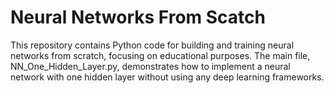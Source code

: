 # Neural Networks From Scatch

This repository contains Python code for building and training neural networks from scratch, focusing on educational purposes. The main file, NN_One_Hidden_Layer.py, demonstrates how to implement a neural network with one hidden layer without using any deep learning frameworks.

